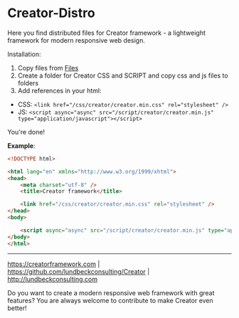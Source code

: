 # Creator-Distro

Here you find distributed files for Creator framework - a lightweight framework for modern responsive web design.

Installation:

1. Copy files from [Files](https://github.com/lundbeckconsulting/Creator-Distro/tree/master/Files)
2. Create a folder for Creator CSS and SCRIPT and copy css and js files to folders
3. Add references in your html:

* CSS: `<link href="/css/creator/creator.min.css" rel="stylesheet" />`
* JS: `<script async="async" src="/script/creator/creator.min.js" type="application/javascript"></script>`

You're done!

**Example**:

```html
<!DOCTYPE html>

<html lang="en" xmlns="http://www.w3.org/1999/xhtml">
<head>
    <meta charset="utf-8" />
    <title>Creator framework</title>

    <link href="/css/creator/creator.min.css" rel="stylesheet" />
</head>
<body>

    <script async="async" src="/script/creator/creator.min.js" type="application/javascript"></script>
</body>
</html>
```

****
https://creatorframework.com | https://github.com/lundbeckconsulting/Creator | http://lundbeckconsulting.com

Do you want to create a modern responsive web framework with great features? You are always welcome to contribute to make Creator even better!
